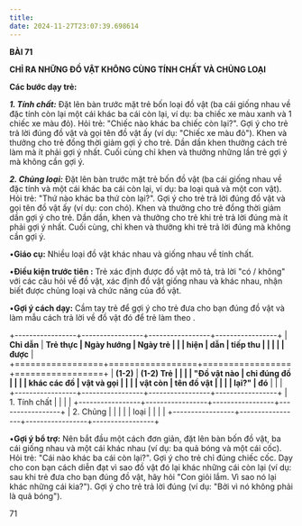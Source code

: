 ```yaml
---
title: 
date: 2024-11-27T23:07:39.698614
---
```

**BÀI 71**

**CHỈ RA NHỮNG ĐỒ VẬT KHÔNG CÙNG TÍNH CHẤT VÀ CHỦNG LOẠI**

**Các bước dạy trẻ:**

***1. Tính chất:*** Đặt lên bàn trước mặt trẻ bốn loại đồ vật (ba cái
giống nhau về đặc tính còn lại một cái khác ba cái còn lại, ví dụ: ba
chiếc xe màu xanh và 1 chiếc xe màu đỏ). Hỏi trẻ: "Chiếc nào khác ba
chiếc còn lại?". Gợi ý cho trẻ trả lời đúng đồ vật và gọi tên đồ vật
ấy (ví dụ: "Chiếc xe màu đỏ"). Khen và thưởng cho trẻ đồng thời giảm
gợi ý cho trẻ. Dần dần khen thưởng cách trẻ làm mà ít phải gợi ý nhất.
Cuối cùng chỉ khen và thưởng những lần trẻ gợi ý mà không cần gợi ý.

***2. Chủng loại:*** Đặt lên bàn trước mặt trẻ bốn đồ vật (ba cái
giống nhau về đặc tính và một cái khác ba cái còn lại, ví dụ: ba loại
quả và một con vật). Hỏi trẻ: "Thứ nào khác ba thứ còn lại?". Gợi ý
cho trẻ trả lời đúng đồ vật và gọi tên đồ vật ấy (ví dụ: con chó).
Khen và thưởng cho trẻ đồng thời giảm dần gợi ý cho trẻ. Dần dần, khen
và thưởng cho trẻ khi trẻ trả lời đúng mà ít phải gợi ý nhất. Cuối
cùng, chỉ khen và thưởng khi trẻ trả lời đúng mà không cần gợi ý.

•**Giáo cụ:** Nhiều loại đồ vật khác nhau và giống nhau về tính chất.

•**Điều kiện trước tiên :** Trẻ xác định được đồ vật mô tả, trả lời
"có / không" với các câu hỏi về đồ vật, xác định đồ vật giống nhau và
khác nhau, nhận biết được chủng loại và chức năng của đồ vật.

•**Gợi ý cách dạy:** Cầm tay trẻ để gợi ý cho trẻ đưa cho bạn đúng đồ
vật và làm mẫu cách trả lời về đồ vật đó để trẻ làm theo .

+-----------------+-----------------+-----------------+-----------------+
| **Chỉ dẫn**     | **Trẻ thực      | **Ngày hướng  | **Ngày trẻ    |
|                 | hiện**          | dẫn**         | tiếp thu      |
|                 |                 |                 | được**        |
+=================+=================+=================+=================+
| **(1-2)**     | **(1-2) Trẻ   |                 |                 |
| "**Đồ vật nào | chỉ đúng đồ   |                 |                 |
| khác các đồ   | vật và gọi    |                 |                 |
| vật còn       | tên đồ vật    |                 |                 |
| lại?**"       | đó**          |                 |                 |
+-----------------+-----------------+-----------------+-----------------+
| 1. Tính chất |                 |                 |                 |
+-----------------+-----------------+-----------------+-----------------+
| 2. Chủng     |                 |                 |                 |
| loại          |                 |                 |                 |
+-----------------+-----------------+-----------------+-----------------+

•**Gợi ý bổ trợ:** Nên bắt đầu một cách đơn giản, đặt lên bàn bốn đồ
vật, ba cái giống nhau và một cái khác nhau (ví dụ: ba quả bóng và một
cái cốc). Hỏi trẻ: "Cái nào khác ba cái còn lại?". Gợi ý cho trẻ chỉ
đúng chiếc cốc. Dạy cho con bạn cách diễn đạt vì sao đồ vật đó lại
khác những cái còn lại (ví dụ: sau khi trẻ đưa cho bạn đúng đồ vật,
hãy hỏi "Con giỏi lắm. Vì sao nó lại khác những cái kia?"). Gợi ý cho
trẻ trả lời đúng (ví dụ: "Bởi vì nó không phải là quả bóng").

71

